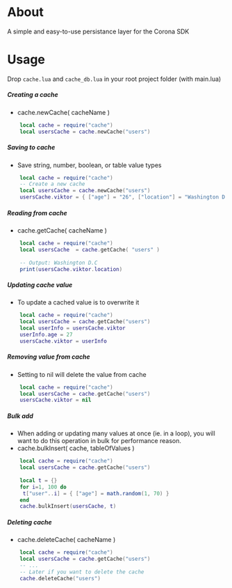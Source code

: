# About
A simple and easy-to-use persistance layer for the Corona SDK

# Usage

Drop `cache.lua` and `cache_db.lua` in your root project folder (with main.lua)

##### Creating a cache
* cache.newCache( cacheName )
```lua
    local cache = require("cache")
    local usersCache = cache.newCache("users")
```
##### Saving to cache
* Save string, number, boolean, or table value types
```lua
    local cache = require("cache")
    -- Create a new cache
    local usersCache = cache.newCache("users")
    usersCache.viktor = { ["age"] = "26", ["location"] = "Washington D.C" }
```

##### Reading from cache
* cache.getCache( cacheName )
```lua 
    local cache = require("cache")
    local usersCache  = cache.getCache( "users" )
    
    -- Output: Washington D.C
    print(usersCache.viktor.location)
```
##### Updating cache value
* To update a cached value is to overwrite it
```lua
    local cache = require("cache")
    local usersCache = cache.getCache("users")
    local userInfo = usersCache.viktor
    userInfo.age = 27
    usersCache.viktor = userInfo
```

##### Removing value from cache
* Setting to nil will delete the value from cache
```lua
    local cache = require("cache")
    local usersCache = cache.getCache("users")
    usersCache.viktor = nil
```

##### Bulk add
* When adding or updating many values at once (ie. in a loop), you will want to do this operation in bulk for performance reason.
* cache.bulkInsert( cache, tableOfValues )
```lua
    local cache = require("cache")
    local usersCache = cache.getCache("users")
    
    local t = {}
    for i=1, 100 do
     t["user"..i] = { ["age"] = math.random(1, 70) }
    end
    cache.bulkInsert(usersCache, t)
```

##### Deleting cache
* cache.deleteCache( cacheName )
```lua
    local cache = require("cache")
    local usersCache = cache.getCache("users")
    -- ...
    -- Later if you want to delete the cache
    cache.deleteCache("users")
```
